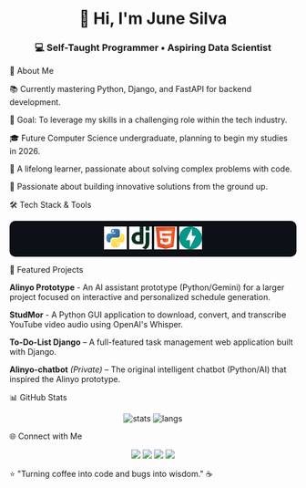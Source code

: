 <h1 align="center">👋 Hi, I'm June Silva</h1>
<h3 align="center">💻 Self-Taught Programmer • Aspiring Data Scientist</h3>

🌟 About Me

📚 Currently mastering Python, Django, and FastAPI for backend development.

🎯 Goal: To leverage my skills in a challenging role within the tech industry.

🎓 Future Computer Science undergraduate, planning to begin my studies in 2026.

🧠 A lifelong learner, passionate about solving complex problems with code.

🚀 Passionate about building innovative solutions from the ground up.

🛠️ Tech Stack & Tools

<div align="center" style="background-color:#0d1117; padding: 10px; border-radius: 10px;">
<img alt="Python" height="40" src="https://raw.githubusercontent.com/devicons/devicon/master/icons/python/python-original.svg">
<img alt="Django" height="40" src="https://raw.githubusercontent.com/devicons/devicon/master/icons/django/django-plain.svg">
<img alt="HTML" height="40" src="https://raw.githubusercontent.com/devicons/devicon/master/icons/html5/html5-original.svg">
<img alt="FastAPI" height="40" src="https://raw.githubusercontent.com/devicons/devicon/master/icons/fastapi/fastapi-original.svg">
</div>

📌 Featured Projects

**Alinyo Prototype** - An AI assistant prototype (Python/Gemini) for a larger project focused on interactive and personalized schedule generation.

**StudMor** - A Python GUI application to download, convert, and transcribe YouTube video audio using OpenAI's Whisper.

**To-Do-List Django** – A full-featured task management web application built with Django.

**Alinyo-chatbot** *(Private)* – The original intelligent chatbot (Python/AI) that inspired the Alinyo prototype.

📊 GitHub Stats

<div align="center">
<img height="180em" src="https://github-readme-stats.vercel.app/api?username=offjune&show_icons=true&theme=tokyonight&hide_border=true" alt="stats"/>
<img height="180em" src="https://github-readme-stats.vercel.app/api/top-langs/?username=offjune&layout=compact&theme=tokyonight&hide_border=true" alt="langs"/>
</div>

🌐 Connect with Me

<div align="center">
<a href="https://instagram.com/fepsj"><img src="https://img.shields.io/badge/-Instagram-%23E4405F?style=flat&logo=instagram&logoColor=white"></a>
<a href="https://discord.gg/GcetQJcERs"><img src="https://img.shields.io/badge/Discord-7289DA?style=flat&logo=discord&logoColor=white"></a>
<a href="mailto:devjunesilva@gmail.com"><img src="https://img.shields.io/badge/-Gmail-%23333?style=flat&logo=gmail&logoColor=white"></a>
<a href="https://www.linkedin.com/in/june-silva"><img src="https://img.shields.io/badge/-LinkedIn-%230077B5?style=flat&logo=linkedin&logoColor=white"></a>
</div>

⭐ "Turning coffee into code and bugs into wisdom." ☕
